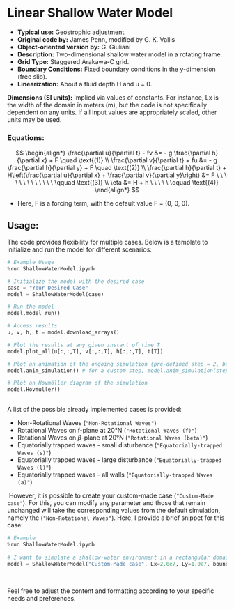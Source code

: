# Linear Shallow Water Model

- **Typical use:** Geostrophic adjustment.
- **Original code by:** James Penn, modified by G. K. Vallis
- **Object-oriented version by:** G. Giuliani
- **Description:** Two-dimensional shallow water model in a rotating frame.
- **Grid Type:** Staggered Arakawa-C grid.
- **Boundary Conditions:** Fixed boundary conditions in the y-dimension (free slip).
- **Linearization:** About a fluid depth H and u = 0.

**Dimensions (SI units):** Implied via values of constants. For instance, Lx is the width of the domain in meters (m), but the code is not specifically dependent on any units. If all input values are appropriately scaled, other units may be used.

### Equations:
$$
\begin{align*}
\frac{\partial u}{\partial t} - fv &= - g \frac{\partial h}{\partial x} + F \quad \text{(1)} \\
\frac{\partial v}{\partial t} + fu &= - g \frac{\partial h}{\partial y} + F \quad \text{(2)} \\
\frac{\partial h}{\partial t} + H\left(\frac{\partial u}{\partial x} + \frac{\partial v}{\partial y}\right) &= F  \ \ \ \ \ \ \ \ \ \ \ \ \ \qquad \text{(3)} \\
\eta &= H + h \ \ \ \ \  \qquad \text{(4)}
\end{align*}
$$
- Here, F is a forcing term, with the default value F = (0, 0, 0).

## Usage:

The code provides flexibility for multiple cases. Below is a template to initialize and run the model for different scenarios:

```python
# Example Usage
%run ShallowWaterModel.ipynb

# Initialize the model with the desired case
case = "Your Desired Case"
model = ShallowWaterModel(case)

# Run the model
model.model_run()

# Access results
u, v, h, t = model.download_arrays()

# Plot the results at any given instant of time T
model.plot_all(u[:,:,T], v[:,:,T], h[:,:,T], t[T])

# Plot an animation of the ongoing simulation (pre-defined step = 2, but can be changed)
model.anim_simulation() # for a custom step, model.anim_simulation(step)

# Plot an Hovmöller diagram of the simulation
model.Hovmuller()
​
```

A list of the possible already implemented cases is provided: 
- Non-Rotational Waves (``` "Non-Rotational Waves" ```)
- Rotational Waves on f-plane at 20°N (``` "Rotational Waves (f)" ```)
- Rotational Waves on $\beta$-plane at 20°N (``` "Rotational Waves (beta)" ```)
- Equatorially trapped waves - small disturbance (``` "Equatorially-trapped Waves (s)" ```)
- Equatorially trapped waves - large disturbance (``` "Equatorially-trapped Waves (l)" ```)
- Equatorially trapped waves - all walls (``` "Equatorially-trapped Waves (a)" ```)
​

​
However, it is possible to create your custom-made case (``` "Custom-Made case" ```). For this, you can modify any parameter and those that remain unchanged will 
take the corresponding values from the default simulation, namely the (``` "Non-Rotational Waves" ```). Here, I provide a brief snippet for this case:

```python
# Example
%run ShallowWaterModel.ipynb
​
# I want to simulate a shallow-water environment in a rectangular domain with reflecting boundaries
model = ShallowWaterModel("Custom-Made case", Lx=2.0e7, Ly=1.0e7, boundary_condition='allwalls')
​
```
​<br>
Feel free to adjust the content and formatting according to your specific needs and preferences.
